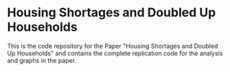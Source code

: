 
# Housing Shortages and Doubled Up Households

This is the code repository for the Paper "Housing Shortages and Doubled Up Households" and contains the complete replication code for the analysis and graphs in the paper.

